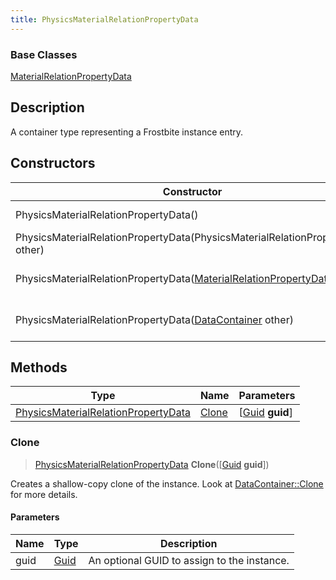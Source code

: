 ```yaml
---
title: PhysicsMaterialRelationPropertyData
---
```

### Base Classes

[MaterialRelationPropertyData](/vext/ref/fb/materialrelationpropertydata/)

## Description

A container type representing a Frostbite instance entry.

## Constructors

| Constructor                                                                                             | Description                                                                                                                                                            |
| ------------------------------------------------------------------------------------------------------- | ---------------------------------------------------------------------------------------------------------------------------------------------------------------------- |
| PhysicsMaterialRelationPropertyData()                                                                   | Create a new instance of this container type.                                                                                                                          |
| PhysicsMaterialRelationPropertyData(PhysicsMaterialRelationPropertyData other)                          | Create a reference copy of an instance of the same type.                                                                                                               |
| PhysicsMaterialRelationPropertyData([MaterialRelationPropertyData](/vext/ref/fb/materialrelationpropertydata/) other) | Upcast an instance of type [MaterialRelationPropertyData](/vext/ref/fb/materialrelationpropertydata/) to [PhysicsMaterialRelationPropertyData](/vext/ref/fb/physicsmaterialrelationpropertydata/). |
| PhysicsMaterialRelationPropertyData([DataContainer](/vext/ref/shared/class/datacontainer) other)          | Upcast an instance of type [DataContainer](/vext/ref/shared/class/datacontainer) to [PhysicsMaterialRelationPropertyData](/vext/ref/fb/physicsmaterialrelationpropertydata/).          |

## Methods

| Type                                                                       | Name            | Parameters                                     |
| -------------------------------------------------------------------------- | --------------- | ---------------------------------------------- |
| [PhysicsMaterialRelationPropertyData](/vext/ref/fb/physicsmaterialrelationpropertydata/) | [Clone](#clone) | \[[Guid](/vext/ref/shared/class/guid) **guid**\] |

### Clone

> [PhysicsMaterialRelationPropertyData](/vext/ref/fb/physicsmaterialrelationpropertydata/) **Clone**(\[[Guid](/vext/ref/shared/class/guid) **guid**\])

Creates a shallow-copy clone of the instance. Look at [DataContainer::Clone](/vext/ref/shared/class/datacontainer#clone) for more details.

#### Parameters

| Name | Type         | Description                                 |
| ---- | ------------ | ------------------------------------------- |
| guid | [Guid](/vext/ref/shared/class/guid/) | An optional GUID to assign to the instance. |
